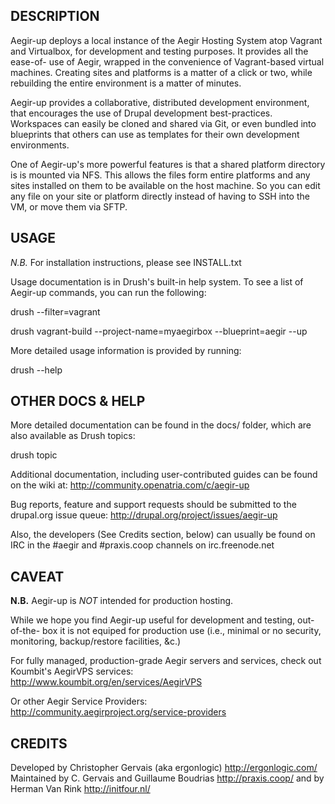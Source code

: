 DESCRIPTION
-----------

Aegir-up deploys a local instance of the Aegir Hosting System atop Vagrant and
Virtualbox, for development and testing purposes. It provides all the ease-of-
use of Aegir, wrapped in the convenience of Vagrant-based virtual machines.
Creating sites and platforms is a matter of a click or two, while rebuilding
the entire environment is a matter of minutes.

Aegir-up provides a collaborative, distributed development environment, that
encourages the use of Drupal development best-practices. Workspaces can easily
be cloned and shared via Git, or even bundled into blueprints that others can
use as templates for their own development environments.

One of Aegir-up's more powerful features is that a shared platform directory is
is mounted via NFS. This allows the files form entire platforms and any sites
installed on them to be available on the host machine. So you can edit any file
on your site or platform directly instead of having to SSH into the VM, or move
them via SFTP.


USAGE
-----

*N.B.* For installation instructions, please see INSTALL.txt

Usage documentation is in Drush's built-in help system. To see a list of
Aegir-up commands, you can run the following:

  drush --filter=vagrant

  drush vagrant-build --project-name=myaegirbox --blueprint=aegir --up

More detailed usage information is provided by running:

  drush <command> --help


OTHER DOCS & HELP
-----------------

More detailed documentation can be found in the docs/ folder, which are also
available as Drush topics:

  drush topic

Additional documentation, including user-contributed guides can be found on the
wiki at: http://community.openatria.com/c/aegir-up

Bug reports, feature and support requests should be submitted to the drupal.org
issue queue: http://drupal.org/project/issues/aegir-up

Also, the developers (See Credits section, below) can usually be found on IRC
in the #aegir and #praxis.coop channels on irc.freenode.net


CAVEAT
------

**N.B.** Aegir-up is *NOT* intended for production hosting.

While we hope you find Aegir-up useful for development and testing, out-of-the-
box it is not equiped for production use (i.e., minimal or no security,
monitoring, backup/restore facilities, &c.)

For fully managed, production-grade Aegir servers and services, check out
Koumbit's AegirVPS services:
  <http://www.koumbit.org/en/services/AegirVPS>

Or other Aegir Service Providers:
  <http://community.aegirproject.org/service-providers>


CREDITS
-------

Developed by Christopher Gervais (aka ergonlogic) <http://ergonlogic.com/>
Maintained by C. Gervais and Guillaume Boudrias <http://praxis.coop/>
       and by Herman Van Rink <http://initfour.nl/>
